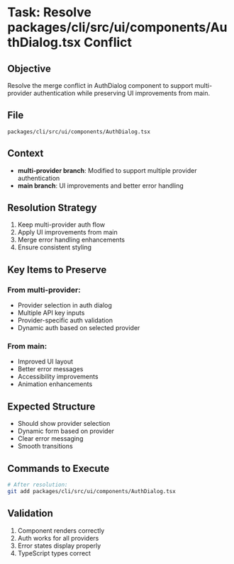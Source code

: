 # Task: Resolve packages/cli/src/ui/components/AuthDialog.tsx Conflict

## Objective

Resolve the merge conflict in AuthDialog component to support multi-provider authentication while preserving UI improvements from main.

## File

`packages/cli/src/ui/components/AuthDialog.tsx`

## Context

- **multi-provider branch**: Modified to support multiple provider authentication
- **main branch**: UI improvements and better error handling

## Resolution Strategy

1. Keep multi-provider auth flow
2. Apply UI improvements from main
3. Merge error handling enhancements
4. Ensure consistent styling

## Key Items to Preserve

### From multi-provider:

- Provider selection in auth dialog
- Multiple API key inputs
- Provider-specific auth validation
- Dynamic auth based on selected provider

### From main:

- Improved UI layout
- Better error messages
- Accessibility improvements
- Animation enhancements

## Expected Structure

- Should show provider selection
- Dynamic form based on provider
- Clear error messaging
- Smooth transitions

## Commands to Execute

```bash
# After resolution:
git add packages/cli/src/ui/components/AuthDialog.tsx
```

## Validation

1. Component renders correctly
2. Auth works for all providers
3. Error states display properly
4. TypeScript types correct
